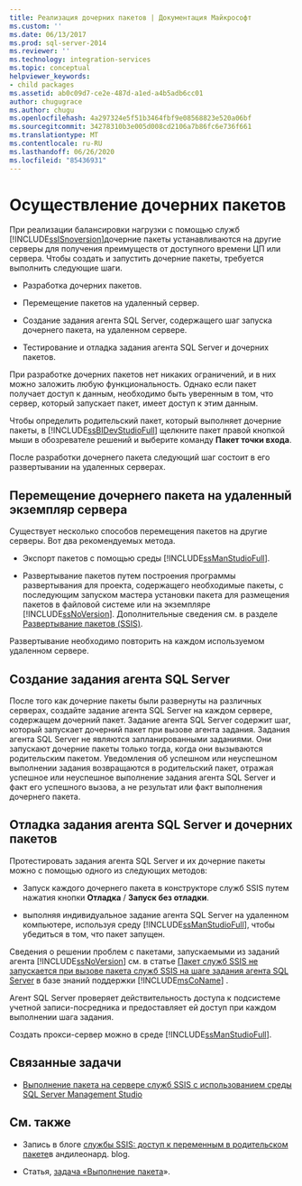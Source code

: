 ```yaml
---
title: Реализация дочерних пакетов | Документация Майкрософт
ms.custom: ''
ms.date: 06/13/2017
ms.prod: sql-server-2014
ms.reviewer: ''
ms.technology: integration-services
ms.topic: conceptual
helpviewer_keywords:
- child packages
ms.assetid: ab0c09d7-ce2e-487d-a1ed-a4b5adb6cc01
author: chugugrace
ms.author: chugu
ms.openlocfilehash: 4a297324e5f51b3464fbf9e08568823e520a06bf
ms.sourcegitcommit: 34278310b3e005d008cd2106a7b86fc6e736f661
ms.translationtype: MT
ms.contentlocale: ru-RU
ms.lasthandoff: 06/26/2020
ms.locfileid: "85436931"
---
```

# <a name="implementation-of-child-packages"></a>Осуществление дочерних пакетов
  При реализации балансировки нагрузки с помощью служб [!INCLUDE[ssISnoversion](../includes/ssisnoversion-md.md)]дочерние пакеты устанавливаются на другие серверы для получения преимуществ от доступного времени ЦП или сервера. Чтобы создать и запустить дочерние пакеты, требуется выполнить следующие шаги.  
  
-   Разработка дочерних пакетов.  
  
-   Перемещение пакетов на удаленный сервер.  
  
-   Создание задания агента SQL Server, содержащего шаг запуска дочернего пакета, на удаленном сервере.  
  
-   Тестирование и отладка задания агента SQL Server и дочерних пакетов.  
  
 При разработке дочерних пакетов нет никаких ограничений, и в них можно заложить любую функциональность. Однако если пакет получает доступ к данным, необходимо быть уверенным в том, что сервер, который запускает пакет, имеет доступ к этим данным.  
  
 Чтобы определить родительский пакет, который выполняет дочерние пакеты, в [!INCLUDE[ssBIDevStudioFull](../includes/ssbidevstudiofull-md.md)] щелкните пакет правой кнопкой мыши в обозревателе решений и выберите команду **Пакет точки входа**.  
  
 После разработки дочернего пакета следующий шаг состоит в его развертывании на удаленных серверах.  
  
## <a name="moving-the-child-package-to-the-remote-instance"></a>Перемещение дочернего пакета на удаленный экземпляр сервера  
 Существует несколько способов перемещения пакетов на другие серверы. Вот два рекомендуемых метода.  
  
-   Экспорт пакетов с помощью среды [!INCLUDE[ssManStudioFull](../includes/ssmanstudiofull-md.md)].  
  
-   Развертывание пакетов путем построения программы развертывания для проекта, содержащего необходимые пакеты, с последующим запуском мастера установки пакета для размещения пакетов в файловой системе или на экземпляре [!INCLUDE[ssNoVersion](../includes/ssnoversion-md.md)]. Дополнительные сведения см. в разделе [Развертывание пакетов &#40;SSIS&#41;](packages/legacy-package-deployment-ssis.md).  
  
 Развертывание необходимо повторить на каждом используемом удаленном сервере.  
  
## <a name="creating-the-sql-server-agent-jobs"></a>Создание задания агента SQL Server  
 После того как дочерние пакеты были развернуты на различных серверах, создайте задание агента SQL Server на каждом сервере, содержащем дочерний пакет. Задание агента SQL Server содержит шаг, который запускает дочерний пакет при вызове агента задания. Задания агента SQL Server не являются запланированными заданиями. Они запускают дочерние пакеты только тогда, когда они вызываются родительским пакетом. Уведомления об успешном или неуспешном выполнении задания возвращаются в родительский пакет, отражая успешное или неуспешное выполнение задания агента SQL Server и факт его успешного вызова, а не результат или факт выполнения дочернего пакета.  
  
## <a name="debugging-the-sql-server-agent-jobs-and-child-packages"></a>Отладка задания агента SQL Server и дочерних пакетов  
 Протестировать задания агента SQL Server и их дочерние пакеты можно с помощью одного из следующих методов:  
  
-   Запуск каждого дочернего пакета в конструкторе служб SSIS путем нажатия кнопки **Отладка**  /  **Запуск без отладки**.  
  
-   выполняя индивидуальное задание агента SQL Server на удаленном компьютере, используя среду [!INCLUDE[ssManStudioFull](../includes/ssmanstudiofull-md.md)], чтобы убедиться в том, что пакет запущен.  
  
 Сведения о решении проблем с пакетами, запускаемыми из заданий агента [!INCLUDE[ssNoVersion](../includes/ssnoversion-md.md)] см. в статье [Пакет служб SSIS не запускается при вызове пакета служб SSIS на шаге задания агента SQL Server](https://support.microsoft.com/kb/918760) в базе знаний поддержки [!INCLUDE[msCoName](../includes/msconame-md.md)] .  
  
 Агент SQL Server проверяет действительность доступа к подсистеме учетной записи-посредника и предоставляет ей доступ при каждом выполнении шага задания.  
  
 Создать прокси-сервер можно в среде [!INCLUDE[ssManStudioFull](../includes/ssmanstudiofull-md.md)].  
  
## <a name="related-tasks"></a>Связанные задачи  
  
-   [Выполнение пакета на сервере служб SSIS с использованием среды SQL Server Management Studio](run-a-package-on-the-ssis-server-using-sql-server-management-studio.md)  
  
## <a name="related-content"></a>См. также  
  
-   Запись в блоге [службы SSIS: доступ к переменным в родительском пакете](https://andyleonard.blog/2015/08/ssis-design-pattern-access-parent-variables-from-a-child-package-in-the-ssis-catalog/)в андилеонард. blog.  
  
-   Статья, [задача «Выполнение пакета](../integration-services/control-flow/execute-package-task.md)».  
  
  
